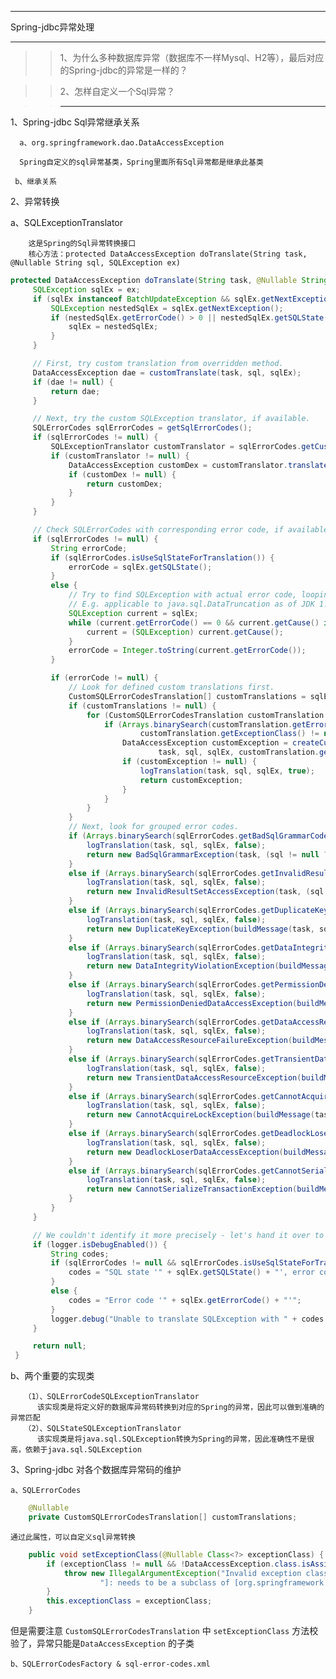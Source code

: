 ***
Spring-jdbc异常处理
***
>>1、为什么多种数据库异常（数据库不一样Mysql、H2等），最后对应的Spring-jdbc的异常是一样的？

>>2、怎样自定义一个Sql异常？


>>------------------------------------

1、Spring-jdbc Sql异常继承关系
 
      a、org.springframework.dao.DataAccessException
    
      Spring自定义的sql异常基类，Spring里面所有Sql异常都是继承此基类
    
     b、继承关系

2、异常转换
    
   a、SQLExceptionTranslator 
        
        这是Spring的Sql异常转换接口
        核心方法：protected DataAccessException doTranslate(String task, @Nullable String sql, SQLException ex)
   ```java
   protected DataAccessException doTranslate(String task, @Nullable String sql, SQLException ex) {
		SQLException sqlEx = ex;
		if (sqlEx instanceof BatchUpdateException && sqlEx.getNextException() != null) {
			SQLException nestedSqlEx = sqlEx.getNextException();
			if (nestedSqlEx.getErrorCode() > 0 || nestedSqlEx.getSQLState() != null) {
				sqlEx = nestedSqlEx;
			}
		}

		// First, try custom translation from overridden method.
		DataAccessException dae = customTranslate(task, sql, sqlEx);
		if (dae != null) {
			return dae;
		}

		// Next, try the custom SQLException translator, if available.
		SQLErrorCodes sqlErrorCodes = getSqlErrorCodes();
		if (sqlErrorCodes != null) {
			SQLExceptionTranslator customTranslator = sqlErrorCodes.getCustomSqlExceptionTranslator();
			if (customTranslator != null) {
				DataAccessException customDex = customTranslator.translate(task, sql, sqlEx);
				if (customDex != null) {
					return customDex;
				}
			}
		}

		// Check SQLErrorCodes with corresponding error code, if available.
		if (sqlErrorCodes != null) {
			String errorCode;
			if (sqlErrorCodes.isUseSqlStateForTranslation()) {
				errorCode = sqlEx.getSQLState();
			}
			else {
				// Try to find SQLException with actual error code, looping through the causes.
				// E.g. applicable to java.sql.DataTruncation as of JDK 1.6.
				SQLException current = sqlEx;
				while (current.getErrorCode() == 0 && current.getCause() instanceof SQLException) {
					current = (SQLException) current.getCause();
				}
				errorCode = Integer.toString(current.getErrorCode());
			}

			if (errorCode != null) {
				// Look for defined custom translations first.
				CustomSQLErrorCodesTranslation[] customTranslations = sqlErrorCodes.getCustomTranslations();
				if (customTranslations != null) {
					for (CustomSQLErrorCodesTranslation customTranslation : customTranslations) {
						if (Arrays.binarySearch(customTranslation.getErrorCodes(), errorCode) >= 0 &&
								customTranslation.getExceptionClass() != null) {
							DataAccessException customException = createCustomException(
									task, sql, sqlEx, customTranslation.getExceptionClass());
							if (customException != null) {
								logTranslation(task, sql, sqlEx, true);
								return customException;
							}
						}
					}
				}
				// Next, look for grouped error codes.
				if (Arrays.binarySearch(sqlErrorCodes.getBadSqlGrammarCodes(), errorCode) >= 0) {
					logTranslation(task, sql, sqlEx, false);
					return new BadSqlGrammarException(task, (sql != null ? sql : ""), sqlEx);
				}
				else if (Arrays.binarySearch(sqlErrorCodes.getInvalidResultSetAccessCodes(), errorCode) >= 0) {
					logTranslation(task, sql, sqlEx, false);
					return new InvalidResultSetAccessException(task, (sql != null ? sql : ""), sqlEx);
				}
				else if (Arrays.binarySearch(sqlErrorCodes.getDuplicateKeyCodes(), errorCode) >= 0) {
					logTranslation(task, sql, sqlEx, false);
					return new DuplicateKeyException(buildMessage(task, sql, sqlEx), sqlEx);
				}
				else if (Arrays.binarySearch(sqlErrorCodes.getDataIntegrityViolationCodes(), errorCode) >= 0) {
					logTranslation(task, sql, sqlEx, false);
					return new DataIntegrityViolationException(buildMessage(task, sql, sqlEx), sqlEx);
				}
				else if (Arrays.binarySearch(sqlErrorCodes.getPermissionDeniedCodes(), errorCode) >= 0) {
					logTranslation(task, sql, sqlEx, false);
					return new PermissionDeniedDataAccessException(buildMessage(task, sql, sqlEx), sqlEx);
				}
				else if (Arrays.binarySearch(sqlErrorCodes.getDataAccessResourceFailureCodes(), errorCode) >= 0) {
					logTranslation(task, sql, sqlEx, false);
					return new DataAccessResourceFailureException(buildMessage(task, sql, sqlEx), sqlEx);
				}
				else if (Arrays.binarySearch(sqlErrorCodes.getTransientDataAccessResourceCodes(), errorCode) >= 0) {
					logTranslation(task, sql, sqlEx, false);
					return new TransientDataAccessResourceException(buildMessage(task, sql, sqlEx), sqlEx);
				}
				else if (Arrays.binarySearch(sqlErrorCodes.getCannotAcquireLockCodes(), errorCode) >= 0) {
					logTranslation(task, sql, sqlEx, false);
					return new CannotAcquireLockException(buildMessage(task, sql, sqlEx), sqlEx);
				}
				else if (Arrays.binarySearch(sqlErrorCodes.getDeadlockLoserCodes(), errorCode) >= 0) {
					logTranslation(task, sql, sqlEx, false);
					return new DeadlockLoserDataAccessException(buildMessage(task, sql, sqlEx), sqlEx);
				}
				else if (Arrays.binarySearch(sqlErrorCodes.getCannotSerializeTransactionCodes(), errorCode) >= 0) {
					logTranslation(task, sql, sqlEx, false);
					return new CannotSerializeTransactionException(buildMessage(task, sql, sqlEx), sqlEx);
				}
			}
		}

		// We couldn't identify it more precisely - let's hand it over to the SQLState fallback translator.
		if (logger.isDebugEnabled()) {
			String codes;
			if (sqlErrorCodes != null && sqlErrorCodes.isUseSqlStateForTranslation()) {
				codes = "SQL state '" + sqlEx.getSQLState() + "', error code '" + sqlEx.getErrorCode();
			}
			else {
				codes = "Error code '" + sqlEx.getErrorCode() + "'";
			}
			logger.debug("Unable to translate SQLException with " + codes + ", will now try the fallback translator");
		}

		return null;
	}
   ```
   b、两个重要的实现类
       
       （1）、SQLErrorCodeSQLExceptionTranslator
          该实现类是将定义好的数据库异常码转换到对应的Spring的异常，因此可以做到准确的异常匹配
       （2）、SQLStateSQLExceptionTranslator
          该实现类是将java.sql.SQLException转换为Spring的异常，因此准确性不是很高，依赖于java.sql.SQLException

3、Spring-jdbc 对各个数据库异常码的维护
 
    a、SQLErrorCodes 
	   
```java
    @Nullable
	private CustomSQLErrorCodesTranslation[] customTranslations;
```
    通过此属性，可以自定义sql异常转换
```java
	public void setExceptionClass(@Nullable Class<?> exceptionClass) {
		if (exceptionClass != null && !DataAccessException.class.isAssignableFrom(exceptionClass)) {
			throw new IllegalArgumentException("Invalid exception class [" + exceptionClass +
					"]: needs to be a subclass of [org.springframework.dao.DataAccessException]");
		}
		this.exceptionClass = exceptionClass;
	}
```	
   但是需要注意 ```CustomSQLErrorCodesTranslation``` 中 ```setExceptionClass``` 方法校验了，异常只能是```DataAccessException``` 的子类

    b、SQLErrorCodesFactory & sql-error-codes.xml
